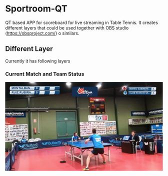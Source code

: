 # Sportroom-QT

QT based APP for scoreboard for live streaming in Table Tennis. 
It creates different layers that could be used together with OBS studio (https://obsproject.com/) o similars. 

## Different Layer

Currently it has following layers

### Current Match and Team Status

![Match and Team Status](https://github.com/xiaoyuanyangxu/sportroom-qt/blob/master/screenshots/match_and_team_current_status.jpg)


